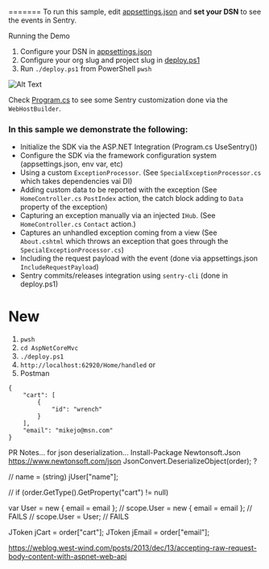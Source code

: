 =======
To run this sample, edit [appsettings.json](appsettings.json) and **set your DSN** to see the events in Sentry.

Running the Demo
1. Configure your DSN in [appsettings.json](appsettings.json)
2. Configure your org slug and project slug in [deploy.ps1](deploy.ps1)
3. Run `./deploy.ps1` from PowerShell `pwsh`

![Alt Text](configure-launch-demo.gif)

Check [Program.cs](Program.cs) to see some Sentry customization done via the `WebHostBuilder`.

### In this sample we demonstrate the following:

* Initialize the SDK via the ASP.NET Integration (Program.cs UseSentry())
* Configure the SDK via the framework configuration system (appsettings.json, env var, etc)
* Using a custom `ExceptionProcessor`. (See `SpecialExceptionProcessor.cs` which takes dependencies vai DI)
* Adding custom data to be reported with the exception (See `HomeController.cs` `PostIndex` action, the catch block adding to `Data` property of the exception)
* Capturing an exception manually via an injected `IHub`. (See `HomeController.cs` `Contact` action.)
* Captures an unhandled exception coming from a view (See `About.cshtml` which throws an exception that goes through the `SpecialExceptionProcessor.cs`)
* Including the request payload with the event (done via appsettings.json `IncludeRequestPayload`)
* Sentry commits/releases integration using `sentry-cli` (done in deploy.ps1)



# New
1. `pwsh`
2. `cd AspNetCoreMvc` 
2. `./deploy.ps1`
3. `http://localhost:62920/Home/handled`
or
4. Postman
```
{ 
	"cart": [
		{ 
			"id": "wrench"
		}
	],
	"email": "mikejo@msn.com"
}
```

PR Notes...
for json deserialization...
Install-Package Newtonsoft.Json
https://www.newtonsoft.com/json
JsonConvert.DeserializeObject(order); ?

// name = (string) jUser["name"];

// if (order.GetType().GetProperty("cart") != null)



var User = new { email = email };
// scope.User = new { email = email }; // FAILS
// scope.User = User; // FAILS


JToken jCart = order["cart"];
JToken jEmail = order["email"];


https://weblog.west-wind.com/posts/2013/dec/13/accepting-raw-request-body-content-with-aspnet-web-api